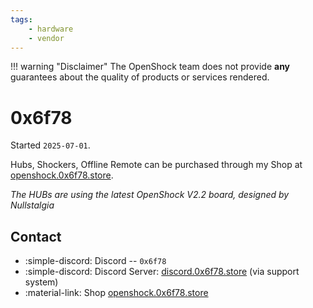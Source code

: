 ```yaml
---
tags: 
    - hardware
    - vendor
---
```


!!! warning "Disclaimer"
    The OpenShock team does not provide **any** guarantees about the quality of products or services rendered.

# 0x6f78

Started `2025-07-01`.

Hubs, Shockers, Offline Remote can be purchased through my Shop at [openshock.0x6f78.store](https://openshock.0x6f78.store).

*The HUBs are using the latest OpenShock V2.2 board, designed by Nullstalgia*

## Contact

- :simple-discord: Discord -- `0x6f78`
- :simple-discord: Discord Server:  [discord.0x6f78.store](https://discord.com/invite/9824xbSgcJ) (via support system)
- :material-link: Shop [openshock.0x6f78.store](https://openshock.0x6f78.store)
